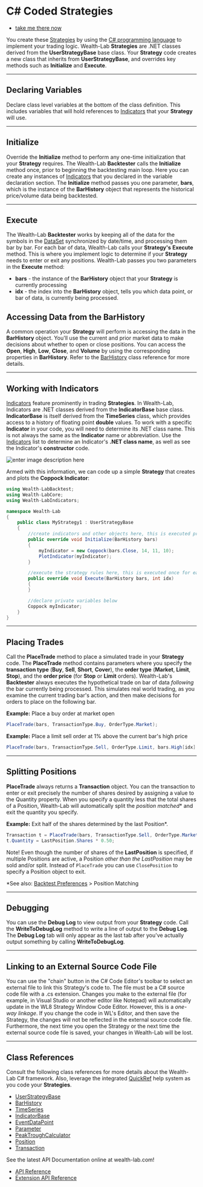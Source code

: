 # C# Coded Strategies

 - [take me there now](action:CSharpStrategy)

You create these [Strategies](Strategies) by using the [C# programming language](https://en.wikipedia.org/wiki/C_Sharp_%28programming_language%29) to implement your trading logic. Wealth-Lab **Strategies** are .NET classes derived from the **UserStrategyBase** base class. Your **Strategy** code creates a new class that inherits from **UserStrategyBase**, and overrides key methods such as **Initialize** and **Execute**. 

---
## Declaring Variables
Declare class level variables at the bottom of the class definition.  This includes variables that will hold references to [Indicators](Indicators) that your **Strategy** will use.

---
## Initialize
Override the **Initialize** method to perform any one-time initialization that your **Strategy** requires.  The Wealth-Lab **Backtester** calls the **Initialize** method once, prior to beginning the backtesting main loop.  Here you can create any instances of [Indicators](Indicators) that you declared in the variable declaration section.  The **Initialize** method passes you one parameter, **bars**, which is the instance of the **BarHistory** object that represents the historical price/volume data being backtested.

---
## Execute
The Wealth-Lab **Backtester** works by keeping all of the data for the symbols in the [DataSet](DataSets) synchronized by date/time, and processing them bar by bar.  For each bar of data, Wealth-Lab calls your **Strategy's** **Execute** method.  This is where you implement logic to determine if your **Strategy** needs to enter or exit any positions.  Wealth-Lab passes you two parameters in the **Execute** method:

 - **bars** - the instance of the **BarHistory** object that your **Strategy** is currently processing
 - **idx** - the index into the **BarHistory** object, tells you which data point, or bar of data, is currently being processed.
## Accessing Data from the BarHistory
A common operation your **Strategy** will perform is accessing the data in the **BarHistory** object.  You'll use the current and prior market data to make decisions about whether to open or close positions. You can access the **Open**, **High**, **Low**, **Close**, and **Volume** by using the corresponding properties in **BarHistory**.  Refer to the [BarHistory](BarHistory) class reference for more details.

---
## Working with Indicators
[Indicators](Indicators) feature prominently in trading **Strategies**.  In Wealth-Lab, Indicators are .NET classes derived from the **IndicatorBase** base class.  **IndicatorBase** is itself derived from the **TimeSeries** class, which provides access to a history of floating point **double** values.  To work with a specific **Indicator** in your code, you will need to determine its .NET class name.  This is not always the same as the **Indicator** name or abbreviation.  Use the [Indicators](Indicators) list to determine an Indicator's **.NET class name**, as well as see the Indicator's **constructor** code.  

![enter image description here](https://www.wealth-lab.com/Images/WLHelp/IndicatorClassName.png)
 
Armed with this information, we can code up a simple **Strategy** that creates and plots the **Coppock Indicator**:
```csharp
using Wealth-LabBacktest;
using Wealth-LabCore;
using Wealth-LabIndicators;

namespace Wealth-Lab
{
    public class MyStrategy1 : UserStrategyBase
    {
        //create indicators and other objects here, this is executed prior to the main trading loop
        public override void Initialize(BarHistory bars)
        {
			myIndicator = new Coppock(bars.Close, 14, 11, 10);
			PlotIndicator(myIndicator);
        }

        //execute the strategy rules here, this is executed once for each bar in the backtest history
        public override void Execute(BarHistory bars, int idx)
        {
        }

		//declare private variables below
		Coppock myIndicator;
    }
}
```

---
## Placing Trades
Call the **PlaceTrade** method to place a simulated trade in your **Strategy** code.  The **PlaceTrade** method contains parameters where you specify the **transaction type** (**Buy**, **Sell**, **Short**, **Cover**), the **order type** (**Market**, **Limit**, **Stop**), and the **order price** (for **Stop** or **Limit** orders).   Wealth-Lab's **Backtester** always executes  the hypothetical trade on bar of data *following* the bar currently being processed.  This simulates real world trading, as you examine the current trading bar's action, and then make decisions for orders to place on the following bar.

**Example:**  Place a buy order at market open
```csharp
PlaceTrade(bars, TransactionType.Buy, OrderType.Market);
```
**Example:**  Place a limit sell order at 1% above the current bar's high price
```csharp
PlaceTrade(bars, TransactionType.Sell, OrderType.Limit, bars.High[idx] * 1.01);
```

---
## Splitting Positions
**PlaceTrade** always returns a **Transaction** object. You can the transaction to enter or exit precisely the number of shares desired by assigning a value to the Quantity property.  When you specify a quantity less that the total shares of a Position, Wealth-Lab will automatically split the *position matched** and exit the quantity you specify. 

**Example:**  Exit half of the shares determined by the last Position*.
```csharp
Transaction t = PlaceTrade(bars, TransactionType.Sell, OrderType.Market);
t.Quantity = LastPosition.Shares * 0.50; 
```
Note! Even though the number of shares of the **LastPosition** is specified, if multiple Positions are active, a Position *other than the LastPosition* may be sold and/or split. Instead of ```PlaceTrade``` you can use ```ClosePosition``` to specify a Position object to exit. 

*See also:  [Backtest Preferences](BacktestPreferences) > Position Matching

---
## Debugging
You can use the **Debug Log** to view output from your **Strategy** code.  Call the **WriteToDebugLog** method to write a line of output to the **Debug Log**.  The **Debug Log** tab will only appear as the last tab after you've actually output something by calling **WriteToDebugLog**.

---
## Linking to an External Source Code File
You can use the "chain" button in the C# Code Editor's toolbar to select an external file to link this Strategy's code to. The file must be a C# source code file with a .cs extension. Changes you make to the external file (for example, in Visual Studio or another editor like Notepad) will automatically update in the WL8 Strategy Window Code Editor. However, this is a *one-way linkage*. If you change the code in WL's Editor, and then save the Strategy, the changes will not be reflected in the external source code file. Furthermore, the next time you open the Strategy or the next time the external source code file is saved, your changes in Wealth-Lab will be lost.

---
## Class References
Consult the following class references for more details about the Wealth-Lab C# framework. Also, leverage the integrated [QuickRef](QuickRef) help system as you code your **Strategies**.

 - [UserStrategyBase](https://www.wealth-lab.com/Support/ApiReference/UserStrategyBase  )
 - [BarHistory](https://www.wealth-lab.com/Support/ApiReference/BarHistory)
 - [TimeSeries](https://www.wealth-lab.com/Support/ApiReference/TimeSeries)
 - [IndicatorBase](https://www.wealth-lab.com/Support/ApiReference/IndicatorBase)
 - [EventDataPoint](https://www.wealth-lab.com/Support/ApiReference/EventDataPoint)
 - [Parameter](https://www.wealth-lab.com/Support/ApiReference/Parameter)
 - [PeakTroughCalculator](https://www.wealth-lab.com/Support/ApiReference/PeakTroughCalculator)
 - [Position](https://www.wealth-lab.com/Support/ApiReference/Position)
 - [Transaction](https://www.wealth-lab.com/Support/ApiReference/Transaction)

See the latest API Documentation online at wealth-lab.com!
- [API Reference](https://www.wealth-lab.com/Support/ApiReference)
- [Extension API Reference](https://www.wealth-lab.com/Support/ExtensionApi)
